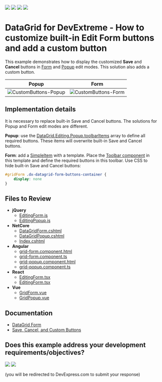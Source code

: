 <!-- default badges list -->
![](https://img.shields.io/endpoint?url=https://codecentral.devexpress.com/api/v1/VersionRange/635287424/22.2.3%2B)
[![](https://img.shields.io/badge/Open_in_DevExpress_Support_Center-FF7200?style=flat-square&logo=DevExpress&logoColor=white)](https://supportcenter.devexpress.com/ticket/details/T1163556)
[![](https://img.shields.io/badge/📖_How_to_use_DevExpress_Examples-e9f6fc?style=flat-square)](https://docs.devexpress.com/GeneralInformation/403183)
[![](https://img.shields.io/badge/💬_Leave_Feedback-feecdd?style=flat-square)](#does-this-example-address-your-development-requirementsobjectives)
<!-- default badges end -->
# DataGrid for DevExtreme - How to customize built-in Edit Form buttons and add a custom button

This example demonstrates how to display the customized **Save** and **Cancel** buttons in [Form](https://js.devexpress.com/Documentation/Guide/UI_Components/DataGrid/Editing/#User_Interaction/Form_Mode) and [Popup](https://js.devexpress.com/Documentation/Guide/UI_Components/DataGrid/Editing/#User_Interaction/Popup_Mode) edit modes. This solution also adds a custom button.

| Popup | Form |
| ------------- | ------------- |
| ![CustomButtons-Popup](https://user-images.githubusercontent.com/13280527/235660079-40328312-a4aa-45d9-a938-52f50f967de5.png)  | ![CustomButtons-Form](https://user-images.githubusercontent.com/13280527/235659846-246a4c15-0acf-4f55-8d0f-ba279604483c.png)  |

## Implementation details
It is necessary to replace built-in Save and Cancel buttons. The solutions for Popup and Form edit modes are different.

**Popup**: use the [DataGrid.Editing.Popup.toolbarItems](https://js.devexpress.com/Documentation/ApiReference/UI_Components/dxPopup/Configuration/toolbarItems/) array to define all required buttons. These items will overwrite built-in Save and Cancel buttons.

**Form**: add a [SimpleItem](https://js.devexpress.com/Documentation/ApiReference/UI_Components/dxForm/Item_Types/SimpleItem/) with a template. Place the [Toolbar component](https://js.devexpress.com/Documentation/Guide/UI_Components/Toolbar/Getting_Started_with_Toolbar/) in this template and define the required buttons in this toolbar. Use CSS to hide built-in Save and Cancel buttons:
```css
#gridForm .dx-datagrid-form-buttons-container {  
    display: none  
}
```

## Files to Review

- **jQuery**
	- [EditingForm.js](jQuery/src/EditingForm.js)
	- [EditingPopup.js](jQuery/src/EditingPopup.js)
- **NetCore**    
	- [DataGridForm.cshtml](<ASP.NET Core/Views/PartialViews/DataGridForm.cshtml>)
	- [DataGridPopup.cshtml](<ASP.NET Core/Views/PartialViews/DataGridPopup.cshtml>)
	- [Index.cshtml](<ASP.NET Core/Views/Home/Index.cshtml>)
- **Angular**
	- [grid-form.component.html](Angular/src/app/grid-form/grid-form.component.html)
	- [grid-form.component.ts](Angular/src/app/grid-form/grid-form.component.ts)
	- [grid-popup.component.html](Angular/src/app/grid-popup/grid-popup.component.html)
	- [grid-popup.component.ts](Angular/src/app/grid-popup/grid-popup.component.ts)
- **React**
	- [EditingForm.tsx](React/src/components/EditingForm.tsx)
	- [EditingForm.tsx](React/src/components/EditingPopup.tsx)
- **Vue**
	- [GridForm.vue](Vue/src/components/GridForm.vue)
	- [GridPopup.vue](Vue/src/components/GridPopup.vue)

## Documentation

- [DataGrid Form](https://js.devexpress.com/Documentation/ApiReference/UI_Components/dxDataGrid/Configuration/editing/#form)
- [Save, Cancel, and Custom Buttons](https://js.devexpress.com/Documentation/Guide/UI_Components/DataGrid/Editing/#Customize_Edit_Form/Save_Cancel_and_Custom_Buttons)
<!-- feedback -->
## Does this example address your development requirements/objectives?

[<img src="https://www.devexpress.com/support/examples/i/yes-button.svg"/>](https://www.devexpress.com/support/examples/survey.xml?utm_source=github&utm_campaign=devextreme-datagrid-customize-edit-form-buttons&~~~was_helpful=yes) [<img src="https://www.devexpress.com/support/examples/i/no-button.svg"/>](https://www.devexpress.com/support/examples/survey.xml?utm_source=github&utm_campaign=devextreme-datagrid-customize-edit-form-buttons&~~~was_helpful=no)

(you will be redirected to DevExpress.com to submit your response)
<!-- feedback end -->
